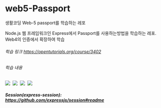 # web5-Passport
생활코딩 Web-5 passport를 학습하는 레포


Node.js 웹 프레임워크인 Express에서 Passport를 사용하는방법을 학습하는 레포.
Web4의 인증에서 확장하여 학습

###### 학습 링크 https://opentutorials.org/course/3402


###### 학습 내용
<p>
    <img src="https://img.shields.io/badge/Node.js-339933?style=flat-square&logo=Node.js&logoColor=white"/>&nbsp
    <img src=https://img.shields.io/badge/Express-000000?style=flat-square&logo=Express&logoColor=white"/>&nbsp
    <img src="https://img.shields.io/badge/HTML5-E34F26?style=flat-square&logo=HTML5&logoColor=white"/>&nbsp 
    <img src="https://img.shields.io/badge/passport-000000?style=flat-square&logo=passport&logoColor=white"/>&nbsp 
</p>

##### Session(express-session): https://github.com/expressjs/session#readme

